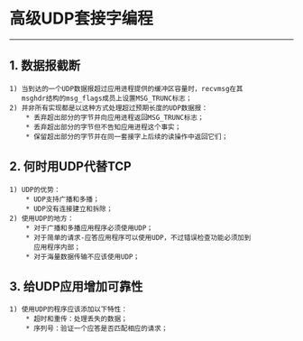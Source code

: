 # **高级UDP套接字编程**
***

## **1. 数据报截断**
    1) 当到达的一个UDP数据报超过应用进程提供的缓冲区容量时，recvmsg在其
       msghdr结构的msg_flags成员上设置MSG_TRUNC标志；
    2) 并非所有实现都是以这种方式处理超过预期长度的UDP数据报：
        * 丢弃超出部分的字节并向应用进程返回MSG_TRUNC标志；
        * 丢弃超出部分的字节但不告知应用进程这个事实；
        * 保留超出部分的字节并在同一套接字上后续的读操作中返回它们；


## **2. 何时用UDP代替TCP**
    1) UDP的优势：
        * UDP支持广播和多播；
        * UDP没有连接建立和拆除；
    2) 使用UDP的地方：
        * 对于广播和多播应用程序必须使用UDP；
        * 对于简单的请求-应答应用程序可以使用UDP，不过错误检查功能必须加到
          应用程序内部；
        * 对于海量数据传输不应该使用UDP；


## **3. 给UDP应用增加可靠性**
    1) 使用UDP的程序应该添加以下特性：
        * 超时和重传：处理丢失的数据；
        * 序列号：验证一个应答是否匹配相应的请求；
